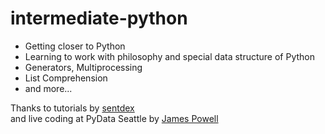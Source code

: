 # intermediate-python
* Getting closer to Python
* Learning to work with philosophy and special data structure of Python
* Generators, Multiprocessing
* List Comprehension 
* and more...

Thanks to tutorials by [sentdex](https://www.youtube.com/user/sentdex)  
and live coding at PyData Seattle by [James Powell](https://www.youtube.com/watch?v=7lmCu8wz8ro) 